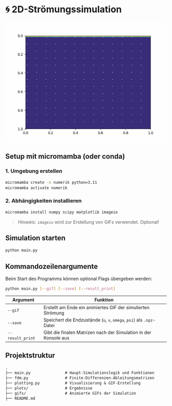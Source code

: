 # 🌀 2D-Strömungssimulation

![Simulation](gifs/plots_CFL0p30_Re400_euler_positive-sine_2025-07-29_12-24-09.gif)

## Setup mit micromamba (oder conda)

### 1. Umgebung erstellen

```bash
micromamba create -n numerik python=3.11
micromamba activate numerik
```

### 2. Abhängigkeiten installieren

```bash
micromamba install numpy scipy matplotlib imageio
```

> Hinweis: `imageio` wird zur Erstellung von GIFs verwendet. Optional!

## Simulation starten

```bash
python main.py
```

## Kommandozeilenargumente

Beim Start des Programms können optional Flags übergeben werden:

```bash
python main.py [--gif] [--save] [--result_print]
```

| Argument          | Funktion                                                                 |
|-------------------|--------------------------------------------------------------------------|
| `--gif`           | Erstellt am Ende ein animiertes GIF der simulierten Strömung              |
| `--save`          | Speichert die Endzustände (`u`, `v`, `omega`, `psi`) als `.npz`-Datei     |
| `--result_print`  | Gibt die finalen Matrizen nach der Simulation in der Konsole aus         |


## Projektstruktur

```text
.
├── main.py               # Haupt-Simulationslogik und Funktionen
├── fdm.py                # Finite-Differenzen-Ableitungsmatrizen
├── plotting.py           # Visualisierung & GIF-Erstellung
├── plots/                # Ergebnisse
├── gifs/                 # Animierte GIFs der Simulation
├── README.md             
```
